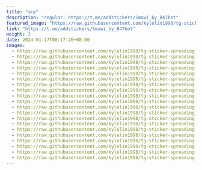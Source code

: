 ```yaml
---
title: "𝘴𝘬ꪗ"
description: "regular: https://t.me/addstickers/Smawi_by_B47bot"
featured_image: "https://raw.githubusercontent.com/kylelin1998/tg-sticker-spreading-worldwide-images/main/img/a383db81-73cf-419c-bd0d-a5bad0e83b7e.jpg"
link: "https://t.me/addstickers/Smawi_by_B47bot"
weight: 3
date: 2024-01-17T08:17:26+08:00
images:
  - https://raw.githubusercontent.com/kylelin1998/tg-sticker-spreading-worldwide-images/main/img/a383db81-73cf-419c-bd0d-a5bad0e83b7e.jpg
  - https://raw.githubusercontent.com/kylelin1998/tg-sticker-spreading-worldwide-images/main/img/ca7a41f8-4556-465d-a0fa-173df6458c67.jpg
  - https://raw.githubusercontent.com/kylelin1998/tg-sticker-spreading-worldwide-images/main/img/789e7285-f0b6-41ae-91a0-5527203b3fcc.jpg
  - https://raw.githubusercontent.com/kylelin1998/tg-sticker-spreading-worldwide-images/main/img/6c9fbdb7-1e1a-4b58-8d22-b3031582f21a.jpg
  - https://raw.githubusercontent.com/kylelin1998/tg-sticker-spreading-worldwide-images/main/img/083727e0-caec-4999-9825-753d51f699c9.jpg
  - https://raw.githubusercontent.com/kylelin1998/tg-sticker-spreading-worldwide-images/main/img/3736d754-6a7a-4ad6-8cef-ca5ee28425ec.jpg
  - https://raw.githubusercontent.com/kylelin1998/tg-sticker-spreading-worldwide-images/main/img/037b7190-b867-427b-b581-0cb4d5e7e02b.jpg
  - https://raw.githubusercontent.com/kylelin1998/tg-sticker-spreading-worldwide-images/main/img/705842be-fcfe-45b2-9021-a996ceced18c.jpg
  - https://raw.githubusercontent.com/kylelin1998/tg-sticker-spreading-worldwide-images/main/img/126bf081-a4a3-48f6-9f61-7334d6a68cd2.jpg
  - https://raw.githubusercontent.com/kylelin1998/tg-sticker-spreading-worldwide-images/main/img/129239c0-a053-4622-9426-056b87eec9e2.jpg
  - https://raw.githubusercontent.com/kylelin1998/tg-sticker-spreading-worldwide-images/main/img/d3be77c5-6957-48bc-ae8e-7d7ccea8eaac.jpg
  - https://raw.githubusercontent.com/kylelin1998/tg-sticker-spreading-worldwide-images/main/img/9627b2c9-5434-4a4b-8471-f884d287eb97.jpg
  - https://raw.githubusercontent.com/kylelin1998/tg-sticker-spreading-worldwide-images/main/img/692a4851-4a79-4b93-a569-05516f2d6ffd.jpg
  - https://raw.githubusercontent.com/kylelin1998/tg-sticker-spreading-worldwide-images/main/img/69631f8d-c29b-4f28-9f17-8a6c303cdc25.jpg
  - https://raw.githubusercontent.com/kylelin1998/tg-sticker-spreading-worldwide-images/main/img/792e2e84-7f61-40f3-a6bc-ae40d033522f.jpg
  - https://raw.githubusercontent.com/kylelin1998/tg-sticker-spreading-worldwide-images/main/img/7011e3d6-0083-4373-8b1c-60723a2d34d9.jpg
  - https://raw.githubusercontent.com/kylelin1998/tg-sticker-spreading-worldwide-images/main/img/3d7b7994-52b9-4075-9982-ece74fd238ff.jpg
  - https://raw.githubusercontent.com/kylelin1998/tg-sticker-spreading-worldwide-images/main/img/6fe9c49a-2636-45db-9ca1-9d20600c7809.jpg
  - https://raw.githubusercontent.com/kylelin1998/tg-sticker-spreading-worldwide-images/main/img/d8b79a94-9b1b-429e-811c-0559bb94e35c.jpg
  - https://raw.githubusercontent.com/kylelin1998/tg-sticker-spreading-worldwide-images/main/img/c6a24414-47c9-40ab-a335-900a57130e84.jpg
---
```

